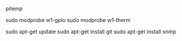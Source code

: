 pitemp


sudo modprobe w1-gpio
sudo modprobe w1-therm

sudo apt-get update
sudo apt-get install git
sudo apt-get install snmp
